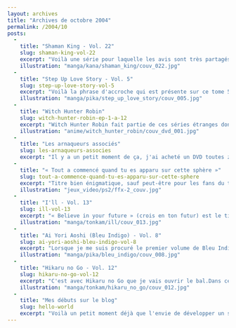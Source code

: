 ```yaml
---
layout: archives
title: "Archives de octobre 2004"
permalink: /2004/10
posts:
  -
    title: "Shaman King - Vol. 22"
    slug: shaman-king-vol-22
    excerpt: "Voilà une série pour laquelle les avis sont très partagés. Certains y voient un shônen sans grande profondeur mais avec un style sympathique, d'autres un grand titre avec un scénario riche et un graphisme magnifique ou bien d'autres encore sont totalement réfractaires au manga.Pour ma part, je me situerais plutôt dans le premier groupe. Shaman"
    illustration: "manga/kana/shaman_king/couv_022.jpg"
  -
    title: "Step Up Love Story - Vol. 5"
    slug: step-up-love-story-vol-5
    excerpt: "Voilà la phrase d'accroche qui est présente sur ce tome 5. Cela me fait beaucoup penser à ces slogans que l'on peut trouver sur des bouquins de psychologie de comptoir qui pullulent de plus en plus dans les librairies. On est un peu dans le même cas avec Step Up Love Story.Même si le premier tome présentait un certain aspect didactique sur le"
    illustration: "manga/pika/step_up_love_story/couv_005.jpg"
  -
    title: "Witch Hunter Robin"
    slug: witch-hunter-robin-ep-1-a-12
    excerpt: "Witch Hunter Robin fait partie de ces séries étranges dont je connaissais le nom, dont le sujet me paraissait évident mais dont je n'avais jamais vraiment entendu parler. L'éditeur français, Beez, est connu pour disposer de nombreuses séries de qualité dont Wolf's Rain mais dont la promotion reste encore discrète. Il a fallu que je gagne le volume"
    illustration: "anime/witch_hunter_robin/couv_dvd_001.jpg"
  -
    title: "Les arnaqueurs associés"
    slug: les-arnaqueurs-associes
    excerpt: "Il y a un petit moment de ça, j'ai acheté un DVD toutes zones du film Ah ! My Goddess (paru depuis chez Kaze). Mais, à mon grand étonnement, ce DVD était en fait un produit pirate de qualité médiocre, vendu en toute impunité via une société française. Le produit n'existant pas en France à l'époque, je l'ai conservé sans rien dire. J'aurai mieux"
  -
    title: "« Tout a commencé quand tu es apparu sur cette sphère »"
    slug: tout-a-commence-quand-tu-es-apparu-sur-cette-sphere
    excerpt: "Titre bien énigmatique, sauf peut-être pour les fans du très bon Final Fantasy X-2. Enfin, tout ça pour dire, qu'une fois n'est pas coûtume, je vais parler jeu vidéo. J'ai terminé hier soir cet opus après 80 heures extrêmement divertissantes. Et la fin compense tout à fait la frustration ressentie à la fin de l'épisode précédent. Je le conseille à"
    illustration: "jeux_video/ps2/ffx-2_couv.jpg"
  -
    title: "I'll - Vol. 13"
    slug: ill-vol-13
    excerpt: "« Believe in your future » (crois en ton futur) est le titre de ce tome 13. Une merveille ! Après ça, je veux bien croire en tout ce que pourra dessiner Asada Hiroyuki à l?avenir. Dans ce volume, le match Hamazaki / Kouzu touche à sa fin. Mais, jusqu?au terme du dernier chapitre, le suspens reste intact. Je ne suis pas à proprement parler un fan"
    illustration: "manga/tonkam/ill/couv_013.jpg"
  -
    title: "Ai Yori Aoshi (Bleu Indigo) - Vol. 8"
    slug: ai-yori-aoshi-bleu-indigo-vol-8
    excerpt: "Lorsque je me suis procuré le premier volume de Bleu Indigo, j?ai été assez surpris par cette histoire d?amour un peu étrange, relativement éloignée des clichés hollywoodiens « coup-de-foudresque. » Intrigué, j?ai lu la suite. Malheureusement, nous en sommes aujourd?hui au tome 8 et le scénario original du départ se perd de plus en plus dans une"
    illustration: "manga/pika/bleu_indigo/couv_008.jpg"
  -
    title: "Hikaru no Go - Vol. 12"
    slug: hikaru-no-go-vol-12
    excerpt: "C'est avec Hikaru no Go que je vais ouvrir le bal.Dans ce volume, Hikaru fait ses débuts de professionnels. Il continue sa poursuite de Toya Akira et passe logiquement par les Shin Shodan Series, parties de Go où les nouveaux pros affrontent les grands maîtres. Un adverse assez imprévu attend Hikaru, qui ne manque pas de se faire remarquer comme à"
    illustration: "manga/tonkam/hikaru_no_go/couv_012.jpg"
  -
    title: "Mes débuts sur le blog"
    slug: hello-world
    excerpt: "Voilà un petit moment déjà que l'envie de développer un site autour de ma passion pour les manga et, dans une moindre mesure, les anime, démangeait mon petit cerveau. Divers projets étaient à l'étude : de l'encyclopédie bête et méchante jusqu'au site de fan sur une série en particulier. Mais, ces doux rêves d'ancien étudiant ne coïncident plus"
---
```


